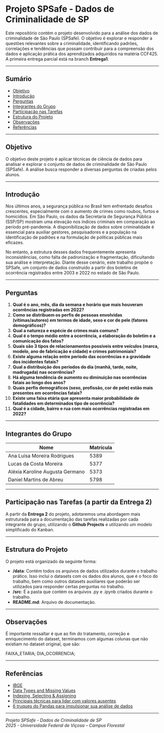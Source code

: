 # Projeto SPSafe - Dados de Criminalidade de SP

Este repositório contém o projeto desenvolvido para a análise dos dados de criminalidade de São Paulo (SPSafe). O objetivo é explorar e responder a questões relevantes sobre a criminalidade, identificando padrões, correlações e tendências que possam contribuir para a compreensão dos dados e aplicação prática dos aprendizados adquiridos na matéria CCF425. A primeira entrega parcial está na branch **Entrega1**.

---

## Sumário

- [Objetivo](#objetivo)
- [Introdução](#introdução)
- [Perguntas](#perguntas)
- [Integrantes do Grupo](#integrantes-do-grupo)
- [Participação nas Tarefas](#participação-nas-tarefas-a-partir-da-entrega-2)
- [Estrutura do Projeto](#estrutura-do-projeto)
- [Observações](#observações) 
- [Referências](#referências)

---

## Objetivo

O objetivo deste projeto é aplicar técnicas de ciência de dados para analisar e explorar o conjunto de dados de criminalidade de São Paulo (SPSafe). A análise busca responder a diversas perguntas de criadas pelos alunos.

---

## Introdução

Nos últimos anos, a segurança pública no Brasil tem enfrentado desafios crescentes, especialmente com o aumento de crimes como roubos, furtos e homicídios. Em São Paulo, os dados da Secretaria de Segurança Pública (SSP/SP) mostram uma elevação nos índices criminais em comparação ao período pré-pandemia. A disponibilização de dados sobre criminalidade é essencial para auxiliar gestores, pesquisadores e a população na identificação de padrões e na formulação de políticas públicas mais eficazes.

No entanto, a estrutura desses dados frequentemente apresenta inconsistências, como falta de padronização e fragmentação, dificultando sua análise e interpretação. Diante desse cenário, este trabalho propõe o SPSafe, um conjunto de dados construído a partir dos boletins de ocorrência registrados entre 2003 e 2022 no estado de São Paulo.

---

## Perguntas

1. **Qual é o ano, mês, dia da semana e horário que mais houveram ocorrências registradas em 2022?**
2. **Como se distribuem os perfis de pessoas envolvidas (vítimas/autores) em termos de idade, sexo e cor de pele (fatores demográficos)?**
3. **Qual a natureza e espécie de crimes mais comuns?**
4. **Qual é o tempo médio entre a ocorrência, a elaboração do boletim e a comunicação dos fatos?**
5. **Quais são 3 tipos de relacionamentos possíveis entre veículos (marca, modelo, ano de fabricação e cidade) e crimes patrimoniais?**
6. **Existe alguma relação entre período das ocorrências e a gravidade dos incidentes fatais?**
7. **Qual a distribuição dos períodos do dia (manhã, tarde, noite, madrugada) nas ocorrências?**
8. **Há alguma tendência de aumento ou diminuição nas ocorrências fatais ao longo dos anos?**
9. **Quais perfis demográficos (sexo, profissão, cor de pele) estão mais presentes em ocorrências fatais?**
10. **Existe uma faixa etária que apresenta maior probabilidade de fatalidades em determinados tipo de ocorrência?**
11. **Qual é a cidade, bairro e rua com mais ocorrências registradas em 2022?**


---

## Integrantes do Grupo

| Nome                             | Matrícula |
| -------------------------------- | --------- |
| Ana Luísa Moreira Rodrigues      | 5389      |
| Lucas da Costa Moreira           | 5377      |
| Aléxia Karoline Augusta Germano  | 5373      |
| Daniel Martins de Abreu          | 5798      |

---

## Participação nas Tarefas (a partir da Entrega 2)

A partir da **Entrega 2** do projeto, adotaremos uma abordagem mais estruturada para a documentação das tarefas realizadas por cada integrante do grupo, utilizando o **Github Projects** e utilizando um modelo simplificado do Kanban.

---

## Estrutura do Projeto

O projeto está organizado da seguinte forma:

- **/data**: Contém todos os arquivos de dados utilizados durante o trabalho prático. Isso inclui o datasets com os dados dos alunos, que é o foco do trabalho, bem como outros datasets auxiliares que poderão ser utilizados para responder certas perguntas no trabalho.
- **/src**:  É a pasta que contém os arquivos .py e .ipynb criados durante o trabalho.
- **README.md**: Arquivo de documentação.

---

## Observações

É importante ressaltar é que ao fim do tratamento, correção e enriquecimento do dataset, terminamos com algumas colunas que não existiam no dataset original, que são:

FAIXA_ETARIA;
DIA_OCORRENCIA;

---

## Referências

- [IBGE](https://www.ibge.gov.br/explica/codigos-dos-municipios.php)
- [Data Types and Missing Values](https://www.kaggle.com/code/residentmario/data-types-and-missing-values)
- [Indexing, Selecting & Assigning](https://www.kaggle.com/learn/pandas)
- [Principais técnicas para lidar com valores ausentes](https://www.datacamp.com/pt/tutorial/techniques-to-handle-missing-data-values)
- [6 truques do Pandas para impulsionar sua análise de dados](https://www.insightlab.ufc.br/6-truques-do-pandas-para-impulsionar-sua-analise-de-dados/)

---

*Projeto SPSafe - Dados de Criminalidade de SP*  
*2025 - Universidade Federal de Viçosa – Campus Florestal*
